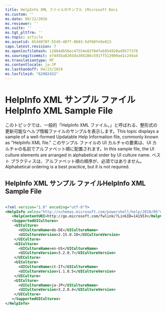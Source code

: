```yaml
---
title: HelpInfo XML ファイルのサンプル |Microsoft Docs
ms.custom: ''
ms.date: 09/12/2016
ms.reviewer: ''
ms.suite: ''
ms.tgt_pltfrm: ''
ms.topic: article
ms.assetid: 6544070f-5549-407f-8603-5df60fe9e013
caps.latest.revision: 7
ms.openlocfilehash: 11804db56ec47554e82f04fe6954920ad9577370
ms.sourcegitcommit: e7445ba8203da304286c591ff513900ad1c244a4
ms.translationtype: MT
ms.contentlocale: ja-JP
ms.lasthandoff: 04/23/2019
ms.locfileid: "62082432"
---
```

# <a name="helpinfo-xml-sample-file"></a><span data-ttu-id="c6c70-102">HelpInfo XML サンプル ファイル</span><span class="sxs-lookup"><span data-stu-id="c6c70-102">HelpInfo XML Sample File</span></span>

<span data-ttu-id="c6c70-103">このトピックでは、一般的「HelpInfo XML ファイル。」と呼ばれる、整形式の更新可能なヘルプ情報ファイルのサンプルを表示します。</span><span class="sxs-lookup"><span data-stu-id="c6c70-103">This topic displays a sample of a well-formed Updatable Help Information file, commonly known as "HelpInfo XML file."</span></span> <span data-ttu-id="c6c70-104">このサンプル ファイルの UI カルチャの要素は、UI カルチャの名前でアルファベット順に配置されます。</span><span class="sxs-lookup"><span data-stu-id="c6c70-104">In this sample file, the UI culture elements are arranged in alphabetical order by UI culture name.</span></span> <span data-ttu-id="c6c70-105">ベスト プラクティスは、アルファベット順の順序が、必須ではありません。</span><span class="sxs-lookup"><span data-stu-id="c6c70-105">Alphabetical ordering is a best practice, but it is not required.</span></span>

## <a name="helpinfo-xml-sample-file"></a><span data-ttu-id="c6c70-106">HelpInfo XML サンプル ファイル</span><span class="sxs-lookup"><span data-stu-id="c6c70-106">HelpInfo XML Sample File</span></span>

```xml

<?xml version="1.0" encoding="utf-8"?>
<HelpInfo xmlns="http://schemas.microsoft.com/powershell/help/2010/05">
   <HelpContentURI>http://go.microsoft.com/fwlink/?LinkID=141553</HelpContentURI>
   <SupportedUICultures>
    <UICulture>
      <UICultureName>de-DE</UICultureName>
      <UICultureVersion>2.15.0.10</UICultureVersion>
    </UICulture>
    <UICulture>
      <UICultureName>en-US</UICultureName>
      <UICultureVersion>3.2.0.7</UICultureVersion>
    </UICulture>
    <UICulture>
      <UICultureName>it-IT</UICultureName>
      <UICultureVersion>1.1.0.5</UICultureVersion>
    </UICulture>
    <UICulture>
      <UICultureName>ja-JP</UICultureName>
      <UICultureVersion>3.2.0.4</UICultureVersion>
    </UICulture>
   </SupportedUICultures>
</HelpInfo>

```